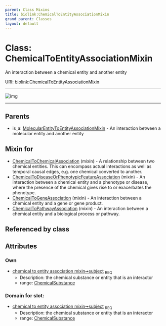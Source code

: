 ```yaml
---
parent: Class Mixins
title: biolink:ChemicalToEntityAssociationMixin
grand_parent: Classes
layout: default
---
```


# Class: ChemicalToEntityAssociationMixin


An interaction between a chemical entity and another entity

URI: [biolink:ChemicalToEntityAssociationMixin](https://w3id.org/biolink/vocab/ChemicalToEntityAssociationMixin)


---

![img](http://yuml.me/diagram/nofunky;dir:TB/class/[MolecularEntityToEntityAssociationMixin],[ChemicalSubstance]%3Csubject%201..1-%20[ChemicalToEntityAssociationMixin],[ChemicalToPathwayAssociation]uses%20-.-%3E[ChemicalToEntityAssociationMixin],[ChemicalToGeneAssociation]uses%20-.-%3E[ChemicalToEntityAssociationMixin],[ChemicalToDiseaseOrPhenotypicFeatureAssociation]uses%20-.-%3E[ChemicalToEntityAssociationMixin],[ChemicalToChemicalAssociation]uses%20-.-%3E[ChemicalToEntityAssociationMixin],[MolecularEntityToEntityAssociationMixin]%5E-[ChemicalToEntityAssociationMixin],[ChemicalToPathwayAssociation],[ChemicalToGeneAssociation],[ChemicalToDiseaseOrPhenotypicFeatureAssociation],[ChemicalToChemicalAssociation],[ChemicalSubstance])

---


## Parents

 *  is_a: [MolecularEntityToEntityAssociationMixin](MolecularEntityToEntityAssociationMixin.md) - An interaction between a molecular entity and another entity

## Mixin for

 * [ChemicalToChemicalAssociation](ChemicalToChemicalAssociation.md) (mixin)  - A relationship between two chemical entities. This can encompass actual interactions as well as temporal causal edges, e.g. one chemical converted to another.
 * [ChemicalToDiseaseOrPhenotypicFeatureAssociation](ChemicalToDiseaseOrPhenotypicFeatureAssociation.md) (mixin)  - An interaction between a chemical entity and a phenotype or disease, where the presence of the chemical gives rise to or exacerbates the phenotype.
 * [ChemicalToGeneAssociation](ChemicalToGeneAssociation.md) (mixin)  - An interaction between a chemical entity and a gene or gene product.
 * [ChemicalToPathwayAssociation](ChemicalToPathwayAssociation.md) (mixin)  - An interaction between a chemical entity and a biological process or pathway.

## Referenced by class


## Attributes


### Own

 * [chemical to entity association mixin➞subject](chemical_to_entity_association_mixin_subject.md)  <sub>REQ</sub>
    * Description: the chemical substance or entity that is an interactor
    * range: [ChemicalSubstance](ChemicalSubstance.md)

### Domain for slot:

 * [chemical to entity association mixin➞subject](chemical_to_entity_association_mixin_subject.md)  <sub>REQ</sub>
    * Description: the chemical substance or entity that is an interactor
    * range: [ChemicalSubstance](ChemicalSubstance.md)
